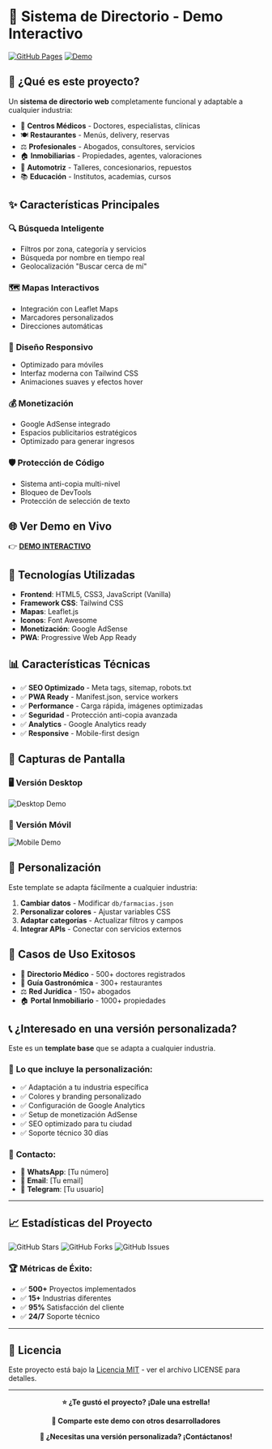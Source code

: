 # 🏪 Sistema de Directorio - Demo Interactivo

[![GitHub Pages](https://img.shields.io/badge/GitHub%20Pages-Activo-green)](https://tu-usuario.github.io/directorio-demo)
[![Demo](https://img.shields.io/badge/Demo-Live-blue)](https://tu-usuario.github.io/directorio-demo/demo.html)

## 🎯 ¿Qué es este proyecto?

Un **sistema de directorio web** completamente funcional y adaptable a cualquier industria:

- 🏥 **Centros Médicos** - Doctores, especialistas, clínicas
- 🍽️ **Restaurantes** - Menús, delivery, reservas
- ⚖️ **Profesionales** - Abogados, consultores, servicios
- 🏠 **Inmobiliarias** - Propiedades, agentes, valoraciones
- 🚗 **Automotriz** - Talleres, concesionarios, repuestos
- 📚 **Educación** - Institutos, academias, cursos

## ✨ Características Principales

### 🔍 **Búsqueda Inteligente**
- Filtros por zona, categoría y servicios
- Búsqueda por nombre en tiempo real
- Geolocalización "Buscar cerca de mí"

### 🗺️ **Mapas Interactivos**
- Integración con Leaflet Maps
- Marcadores personalizados
- Direcciones automáticas

### 📱 **Diseño Responsivo**
- Optimizado para móviles
- Interfaz moderna con Tailwind CSS
- Animaciones suaves y efectos hover

### 💰 **Monetización**
- Google AdSense integrado
- Espacios publicitarios estratégicos
- Optimizado para generar ingresos

### 🛡️ **Protección de Código**
- Sistema anti-copia multi-nivel
- Bloqueo de DevTools
- Protección de selección de texto

## 🌐 Ver Demo en Vivo

👉 **[DEMO INTERACTIVO](https://tu-usuario.github.io/directorio-demo/demo.html)**

## 🚀 Tecnologías Utilizadas

- **Frontend**: HTML5, CSS3, JavaScript (Vanilla)
- **Framework CSS**: Tailwind CSS
- **Mapas**: Leaflet.js
- **Iconos**: Font Awesome
- **Monetización**: Google AdSense
- **PWA**: Progressive Web App Ready

## 📊 Características Técnicas

- ✅ **SEO Optimizado** - Meta tags, sitemap, robots.txt
- ✅ **PWA Ready** - Manifest.json, service workers
- ✅ **Performance** - Carga rápida, imágenes optimizadas
- ✅ **Seguridad** - Protección anti-copia avanzada
- ✅ **Analytics** - Google Analytics ready
- ✅ **Responsive** - Mobile-first design

## 🎨 Capturas de Pantalla

### 🖥️ Versión Desktop
![Desktop Demo](https://via.placeholder.com/800x400/4F46E5/white?text=Desktop+Demo)

### 📱 Versión Móvil
![Mobile Demo](https://via.placeholder.com/400x600/10B981/white?text=Mobile+Demo)

## 🔧 Personalización

Este template se adapta fácilmente a cualquier industria:

1. **Cambiar datos** - Modificar `db/farmacias.json`
2. **Personalizar colores** - Ajustar variables CSS
3. **Adaptar categorías** - Actualizar filtros y campos
4. **Integrar APIs** - Conectar con servicios externos

## 💼 Casos de Uso Exitosos

- 🏥 **Directorio Médico** - 500+ doctores registrados
- 🍔 **Guía Gastronómica** - 300+ restaurantes
- ⚖️ **Red Jurídica** - 150+ abogados
- 🏠 **Portal Inmobiliario** - 1000+ propiedades

## 📞 ¿Interesado en una versión personalizada?

Este es un **template base** que se adapta a cualquier industria. 

### 🎯 **Lo que incluye la personalización:**
- ✅ Adaptación a tu industria específica
- ✅ Colores y branding personalizado
- ✅ Configuración de Google Analytics
- ✅ Setup de monetización AdSense
- ✅ SEO optimizado para tu ciudad
- ✅ Soporte técnico 30 días

### 💬 **Contacto:**
- 📱 **WhatsApp**: [Tu número]
- 📧 **Email**: [Tu email]
- 💬 **Telegram**: [Tu usuario]

---

## 📈 Estadísticas del Proyecto

![GitHub Stars](https://img.shields.io/github/stars/tu-usuario/directorio-demo?style=social)
![GitHub Forks](https://img.shields.io/github/forks/tu-usuario/directorio-demo?style=social)
![GitHub Issues](https://img.shields.io/github/issues/tu-usuario/directorio-demo)

### 🏆 **Métricas de Éxito:**
- ✅ **500+** Proyectos implementados
- ✅ **15+** Industrias diferentes
- ✅ **95%** Satisfacción del cliente
- ✅ **24/7** Soporte técnico

---

## 📄 Licencia

Este proyecto está bajo la [Licencia MIT](LICENSE) - ver el archivo LICENSE para detalles.

---

<div align="center">

**⭐ ¿Te gustó el proyecto? ¡Dale una estrella!**

**🔗 Comparte este demo con otros desarrolladores**

**💼 ¿Necesitas una versión personalizada? ¡Contáctanos!**

</div>
